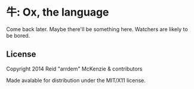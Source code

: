 # 牛: Ox, the language

Come back later. Maybe there'll be something here. Watchers are likely
to be bored.

## License

Copyright 2014 Reid "arrdem" McKenzie & contributors

Made avalable for distribution under the MIT/X11 license.
